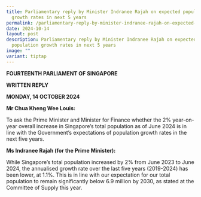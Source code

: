```yaml
---
title: Parliamentary reply by Minister Indranee Rajah on expected population
  growth rates in next 5 years
permalink: /parliamentary-reply-by-minister-indranee-rajah-on-expected-population-growth-rates-in-next-5-years/
date: 2024-10-14
layout: post
description: Parliamentary reply by Minister Indranee Rajah on expected
  population growth rates in next 5 years
image: ""
variant: tiptap
---
```

<p><strong>FOURTEENTH PARLIAMENT OF SINGAPORE</strong>
</p>
<p><strong>WRITTEN REPLY</strong>&nbsp;</p>
<p><strong>MONDAY, 14 OCTOBER 2024</strong>
</p>
<p></p>
<p><strong>Mr Chua Kheng Wee Louis:</strong>
</p>
<p>To ask the Prime Minister and Minister for Finance whether the 2% year-on-year
overall increase in Singapore’s total population as of June 2024 is in
line with the Government’s expectations of population growth rates in the
next five years.</p>
<p></p>
<p><strong>Ms Indranee Rajah (for the Prime Minister):</strong>
</p>
<p>While Singapore’s total population increased by 2% from June 2023 to June
2024, the annualised growth rate over the last five years (2019-2024) has
been lower, at 1.1%. This is in line with our expectation for our total
population to remain significantly below 6.9 million by 2030, as stated
at the Committee of Supply this year.</p>
<p></p>